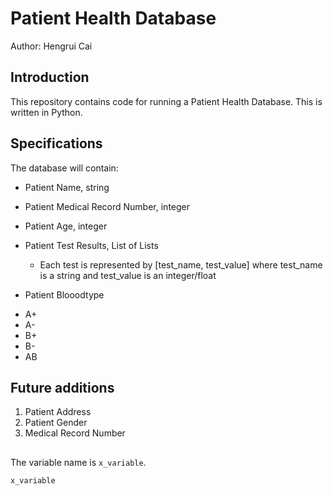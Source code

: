 # Patient Health Database

Author: Hengrui Cai

## Introduction
This repository contains code for running a Patient Health Database.
This is written in Python.

## Specifications
The database will contain:
* Patient Name, string
* Patient Medical Record Number, integer
* Patient Age, integer
* Patient Test Results, List of Lists
  - Each test is represented by [test_name, test_value]
    where test_name is a string and test_value is an integer/float





* Patient Blooodtype
 - A+
 - A-
 - B+
 - B-
 - AB

 ## Future additions
1. Patient Address
2. Patient Gender
3. Medical Record Number

##


The variable name is `x_variable`.

```
x_variable 
```
